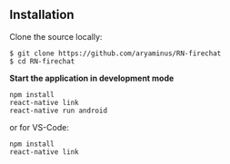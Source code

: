 
## Installation

Clone the source locally:
```
$ git clone https://github.com/aryaminus/RN-firechat
$ cd RN-firechat
```

**Start the application in development mode**
```
npm install
react-native link
react-native run android
```
or for VS-Code:
```
npm install
react-native link
```